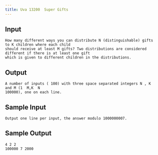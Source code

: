 ```yaml
---
title: Uva 13200  Super Gifts
---
```



## Input

```
How many different ways you can distribute N (distinguishable) gifts to K children where each child
should receive at least M gifts? Two distributions are considered different if there is at least one gift
which is given to different children in the distributions.
```

## Output

```
A number of inputs ( 100) with three space separated integers N , K and M (1  M,K  N 
100000), one on each line.

```

## Sample Input

```
Output one line per input, the answer modulo 1000000007.

```

## Sample Output

```
4 2 2
100000 7 2000

```

